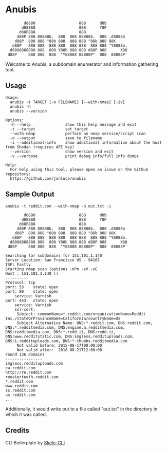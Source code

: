# Anubis

            d8888                   888      d8b
           d88888                   888      Y8P
          d88P888                   888
         d88P 888 88888b.  888  888 88888b.  888 .d8888b
        d88P  888 888 "88b 888  888 888 "88b 888 88K
       d88P   888 888  888 888  888 888  888 888 "Y8888b.
      d8888888888 888  888 Y88b 888 888 d88P 888      X88
     d88P     888 888  888  "Y88888 88888P"  888  88888P'

Welcome to Anubis, a subdomain enumerator and information gathering tool.

## Usage

    Usage:
      anubis -t TARGET [-o FILENAME] [--with-nmap] [-iv]
      anubis -h
      anubis --version
      
    Options:
      -h --help               show this help message and exit
      -t --target             set target
      --with-nmap             perform an nmap service/script scan
      -o --output             save to filename
      -i --additional-info    show additional information about the host from Shodan (requires API key)
      --version               show version and exit
      -v --verbose            print debug info/full info dumps
    
    Help:
      For help using this tool, please open an issue on the Github repository:
      https://github.com/jonluca/anubis
      
## Sample Output

```anubis -t reddit.com --with-nmap -o out.txt -i``` 

```
        d8888                   888      d8b
       d88888                   888      Y8P
      d88P888                   888
     d88P 888 88888b.  888  888 88888b.  888 .d8888b
    d88P  888 888 "88b 888  888 888 "88b 888 88K
   d88P   888 888  888 888  888 888  888 888 "Y8888b.
  d8888888888 888  888 Y88b 888 888 d88P 888      X88
 d88P     888 888  888  "Y88888 88888P"  888  88888P'
	
Searching for subdomains for 151.101.1.140
Server Location: San Francisco US - 94107
ISP: Fastly
Starting nmap scan (options -nPn -sV -sC
Host : 151.101.1.140 ()
----------
Protocol: tcp
port: 53	state: open
port: 80	state: open
	service: Varnish
port: 443	state: open
	service: Varnish
	ssl-cert:
	 Subject: commonName=*.reddit.com/organizationName=Reddit Inc./stateOrProvinceName=California/countryName=US
	 Subject Alternative Name: DNS:*.reddit.com, DNS:reddit.com, DNS:*.redditmedia.com, DNS:engine.a.redditmedia.com, DNS:redditmedia.com, DNS:*.redd.it, DNS:redd.it, DNS:www.redditstatic.com, DNS:imgless.reddituploads.com, DNS:i.reddituploads.com, DNS:*.thumbs.redditmedia.com
	 Not valid before: 2015-08-17T00:00:00
	 Not valid after:  2018-08-21T12:00:00
Found 136 domains
----------------
imgless.reddituploads.com
ca.reddit.com
http://re.reddit.com
roosterteeth.reddit.com
*.reddit.com
www.reddit.com
ss.reddit.com
us.reddit.com
...
```

Additionally, it would write out to a file called "out.txt" in the directory in which it was called.

## Credits

CLI Boilerplate by [Skele-CLI](https://github.com/rdegges/skele-cli)